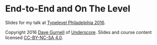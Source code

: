 End-to-End and On The Level
===========================

Slides for my talk at [Typelevel Philadelphia 2016].

Copyright 2016 [Dave Gurnell] of [Underscore].
Slides and course content licensed [CC-BY-NC-SA 4.0].

[Typelevel Philadelphia 2016]: http://typelevel.org/event/2016-03-summit-philadelphia/
[Dave Gurnell]: http://davegurnell.com
[Underscore]: http://underscore.io
[CC-BY-NC-SA 4.0]: http://creativecommons.org/licenses/by-nc-sa/4.0/
